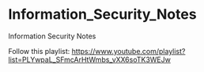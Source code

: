 # Information_Security_Notes

Information Security Notes

Follow this playlist: https://www.youtube.com/playlist?list=PLYwpaL_SFmcArHtWmbs_vXX6soTK3WEJw
